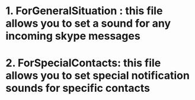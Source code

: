 # 1. ForGeneralSituation : this file allows you to set a sound for any incoming skype messages
# 2. ForSpecialContacts: this file allows you to set special notification sounds for specific contacts 
